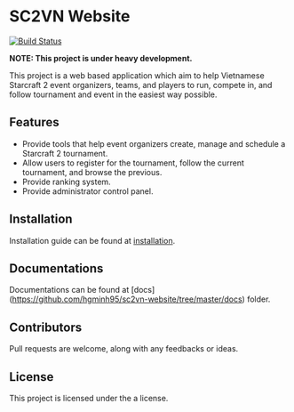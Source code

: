 # SC2VN Website
[![Build Status](https://travis-ci.org/hgminh95/sc2vn-website.svg?branch=master)](https://travis-ci.org/hgminh95/sc2vn-website)

**NOTE: This project is under heavy development.**

This project is a web based application which aim to help Vietnamese Starcraft 2
event organizers, teams, and players to run, compete in, and follow tournament
and event in the easiest way possible.

## Features

- Provide tools that help event organizers create, manage and schedule a
Starcraft 2 tournament.
- Allow users to register for the tournament, follow the current tournament, and
browse the previous.
- Provide ranking system.
- Provide administrator control panel.

## Installation

Installation guide can be found at [installation](https://github.com/hgminh95/sc2vn-website/blob/master/docs/INSTALLATION.md).

## Documentations

Documentations can be found at [docs]
(https://github.com/hgminh95/sc2vn-website/tree/master/docs) folder.

## Contributors

Pull requests are welcome, along with any feedbacks or ideas.

## License

This project is licensed under the a license.
